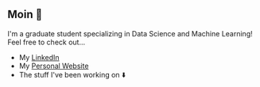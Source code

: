 ## Moin 👋
I'm a graduate student specializing in Data Science and Machine Learning! Feel free to check out...

- My [LinkedIn](https://www.linkedin.com/in/moritzwilksch)
- My [Personal Website](https://moritzwilksch.github.io)
- The stuff I've been working on ⬇️


<!--
**moritzwilksch/moritzwilksch** is a ✨ _special_ ✨ repository because its `README.md` (this file) appears on your GitHub profile.

Here are some ideas to get you started:

- 🔭 I’m currently working on ...
- 🌱 I’m currently learning ...
- 👯 I’m looking to collaborate on ...
- 🤔 I’m looking for help with ...
- 💬 Ask me about ...
- 📫 How to reach me: ...
- 😄 Pronouns: ...
- ⚡ Fun fact: ...
-->
